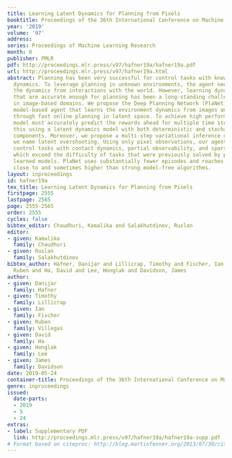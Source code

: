 ```yaml
---
title: Learning Latent Dynamics for Planning from Pixels
booktitle: Proceedings of the 36th International Conference on Machine Learning
year: '2019'
volume: '97'
address: 
series: Proceedings of Machine Learning Research
month: 0
publisher: PMLR
pdf: http://proceedings.mlr.press/v97/hafner19a/hafner19a.pdf
url: http://proceedings.mlr.press/v97/hafner19a.html
abstract: Planning has been very successful for control tasks with known environment
  dynamics. To leverage planning in unknown environments, the agent needs to learn
  the dynamics from interactions with the world. However, learning dynamics models
  that are accurate enough for planning has been a long-standing challenge, especially
  in image-based domains. We propose the Deep Planning Network (PlaNet), a purely
  model-based agent that learns the environment dynamics from images and chooses actions
  through fast online planning in latent space. To achieve high performance, the dynamics
  model must accurately predict the rewards ahead for multiple time steps. We approach
  this using a latent dynamics model with both deterministic and stochastic transition
  components. Moreover, we propose a multi-step variational inference objective that
  we name latent overshooting. Using only pixel observations, our agent solves continuous
  control tasks with contact dynamics, partial observability, and sparse rewards,
  which exceed the difficulty of tasks that were previously solved by planning with
  learned models. PlaNet uses substantially fewer episodes and reaches final performance
  close to and sometimes higher than strong model-free algorithms.
layout: inproceedings
id: hafner19a
tex_title: Learning Latent Dynamics for Planning from Pixels
firstpage: 2555
lastpage: 2565
page: 2555-2565
order: 2555
cycles: false
bibtex_editor: Chaudhuri, Kamalika and Salakhutdinov, Ruslan
editor:
- given: Kamalika
  family: Chaudhuri
- given: Ruslan
  family: Salakhutdinov
bibtex_author: Hafner, Danijar and Lillicrap, Timothy and Fischer, Ian and Villegas,
  Ruben and Ha, David and Lee, Honglak and Davidson, James
author:
- given: Danijar
  family: Hafner
- given: Timothy
  family: Lillicrap
- given: Ian
  family: Fischer
- given: Ruben
  family: Villegas
- given: David
  family: Ha
- given: Honglak
  family: Lee
- given: James
  family: Davidson
date: 2019-05-24
container-title: Proceedings of the 36th International Conference on Machine Learning
genre: inproceedings
issued:
  date-parts:
  - 2019
  - 5
  - 24
extras:
- label: Supplementary PDF
  link: http://proceedings.mlr.press/v97/hafner19a/hafner19a-supp.pdf
# Format based on citeproc: http://blog.martinfenner.org/2013/07/30/citeproc-yaml-for-bibliographies/
---
```

